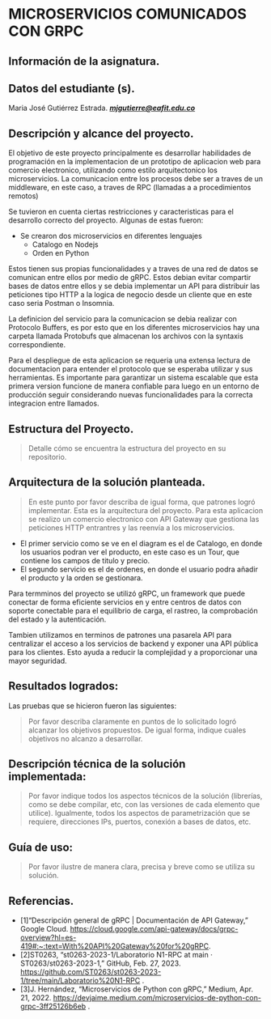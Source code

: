 # MICROSERVICIOS COMUNICADOS CON GRPC

## Información de la asignatura.

## Datos del estudiante (s).
Maria José Gutiérrez Estrada. ***mjgutierre@eafit.edu.co***

## Descripción y alcance del proyecto.
El objetivo de este proyecto principalmente es desarrollar habilidades de programación en la implementacion de un prototipo de aplicacion web para comercio electronico, utilizando como estilo arquitectonico los microservicios. 
La comunicacion entre los procesos debe ser a traves de un middleware, en este caso, a traves de RPC (llamadas a a procedimientos remotos)

Se tuvieron en cuenta ciertas restricciones y caracteristicas para el desarrollo correcto del proyecto. Algunas de estas fueron:
- Se crearon dos microservicios en diferentes lenguajes
    - Catalogo en Nodejs
    - Orden en Python
    
Estos tienen sus propias funcionalidades y a traves de una red de datos se comunican entre ellos por medio de gRPC. Estos debian evitar compartir bases de datos entre ellos y se debia implementar un API para distribuir las peticiones tipo HTTP a la logica de negocio desde un cliente que en este caso seria Postman o Insomnia.

La definicion del servicio para la comunicacion se debia realizar con Protocolo Buffers, es por esto que en los diferentes microservicios hay una carpeta llamada Protobufs que almacenan los archivos con la syntaxis correspondiente. 

Para el despliegue de esta aplicacion se requeria una extensa lectura de documentacion para entender el protocolo que se esperaba utilizar y sus herramientas. Es importante para garantizar un sistema escalable que esta primera version funcione de manera confiable para luego en un entorno de producción seguir considerando nuevas funcionalidades para la correcta integracion entre llamados.
## Estructura del Proyecto. 
> Detalle cómo se encuentra la estructura del proyecto en su repositorio.

## Arquitectura de la solución planteada. 
> En este punto por favor describa de igual forma, que patrones logró implementar.
Esta es la arquitectura del proyecto. Para esta aplicacion se realizo un comercio electronico con API Gateway que gestiona las peticiones HTTP entrantres y las reenvía a los microservicios. 

- El primer servicio como se ve en el diagram es el de Catalogo, en donde los usuarios podran ver el producto, en este caso es un Tour, que contiene los campos de titulo y precio. 
- El segundo servicio es el de ordenes, en donde el usuario podra añadir el producto y la orden se gestionara. 

Para termminos del proyecto se utilizó gRPC, un framework que puede conectar de forma eficiente servicios en y entre centros de datos con soporte conectable para el equilibrio de carga, el rastreo, la comprobación del estado y la autenticación.

Tambien utilizamos en terminos de patrones una pasarela API para centralizar el acceso a los servicios de backend y exponer una API pública para los clientes. Esto ayuda a reducir la complejidad y a proporcionar una mayor seguridad.

## Resultados logrados: 
Las pruebas que se hicieron fueron las siguientes: 
> Por favor describa claramente en puntos de lo solicitado logró alcanzar los objetivos propuestos. De igual forma, indique cuales objetivos no alcanzo a desarrollar.

## Descripción técnica de la solución implementada: 
> Por favor indique todos los aspectos técnicos de la solución (librerías, como se debe compilar, etc, con las versiones de cada elemento que utilice). Igualmente, todos los aspectos de parametrización que se requiere, direcciones IPs, puertos, conexión a bases de datos, etc.


## Guía de uso:
> Por favor ilustre de manera clara, precisa y breve como se utiliza su solución.


## Referencias.
- [1]“Descripción general de gRPC | Documentación de API Gateway,” Google Cloud. https://cloud.google.com/api-gateway/docs/grpc-overview?hl=es-419#:~:text=With%20API%20Gateway%20for%20gRPC.
- [2]ST0263, “st0263-2023-1/Laboratorio N1-RPC at main · ST0263/st0263-2023-1,” GitHub, Feb. 27, 2023. https://github.com/ST0263/st0263-2023-1/tree/main/Laboratorio%20N1-RPC .
- [3]J. Hernández, “Microservicios de Python con gRPC,” Medium, Apr. 21, 2022. https://devjaime.medium.com/microservicios-de-python-con-grpc-3ff25126b6eb .
